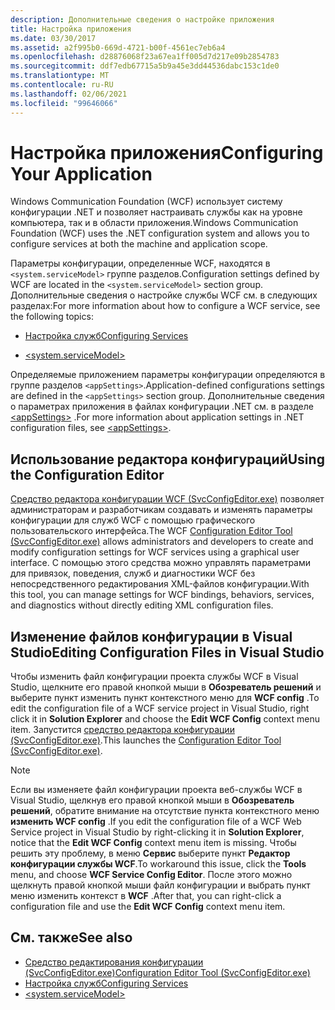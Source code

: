 ```yaml
---
description: Дополнительные сведения о настройке приложения
title: Настройка приложения
ms.date: 03/30/2017
ms.assetid: a2f995b0-669d-4721-b00f-4561ec7eb6a4
ms.openlocfilehash: d28876068f23a67ea1ff005d7d217e09b2854783
ms.sourcegitcommit: ddf7edb67715a5b9a45e3dd44536dabc153c1de0
ms.translationtype: MT
ms.contentlocale: ru-RU
ms.lasthandoff: 02/06/2021
ms.locfileid: "99646066"
---
```

# <a name="configuring-your-application"></a><span data-ttu-id="0a2b8-103">Настройка приложения</span><span class="sxs-lookup"><span data-stu-id="0a2b8-103">Configuring Your Application</span></span>

<span data-ttu-id="0a2b8-104">Windows Communication Foundation (WCF) использует систему конфигурации .NET и позволяет настраивать службы как на уровне компьютера, так и в области приложения.</span><span class="sxs-lookup"><span data-stu-id="0a2b8-104">Windows Communication Foundation (WCF) uses the .NET configuration system and allows you to configure services at both the machine and application scope.</span></span>  
  
 <span data-ttu-id="0a2b8-105">Параметры конфигурации, определенные WCF, находятся в `<system.serviceModel>` группе разделов.</span><span class="sxs-lookup"><span data-stu-id="0a2b8-105">Configuration settings defined by WCF are located in the `<system.serviceModel>` section group.</span></span> <span data-ttu-id="0a2b8-106">Дополнительные сведения о настройке службы WCF см. в следующих разделах:</span><span class="sxs-lookup"><span data-stu-id="0a2b8-106">For more information about how to configure a WCF service, see the following topics:</span></span>  
  
- [<span data-ttu-id="0a2b8-107">Настройка служб</span><span class="sxs-lookup"><span data-stu-id="0a2b8-107">Configuring Services</span></span>](../configuring-services.md)  
  
- [\<system.serviceModel>](../../configure-apps/file-schema/wcf/system-servicemodel.md)  
  
 <span data-ttu-id="0a2b8-108">Определяемые приложением параметры конфигурации определяются в группе разделов `<appSettings>`.</span><span class="sxs-lookup"><span data-stu-id="0a2b8-108">Application-defined configurations settings are defined in the `<appSettings>` section group.</span></span> <span data-ttu-id="0a2b8-109">Дополнительные сведения о параметрах приложения в файлах конфигурации .NET см. в разделе [\<appSettings>](/previous-versions/dotnet/netframework-4.0/ms228154(v=vs.100)) .</span><span class="sxs-lookup"><span data-stu-id="0a2b8-109">For more information about application settings in .NET configuration files, see [\<appSettings>](/previous-versions/dotnet/netframework-4.0/ms228154(v=vs.100)).</span></span>  
  
## <a name="using-the-configuration-editor"></a><span data-ttu-id="0a2b8-110">Использование редактора конфигураций</span><span class="sxs-lookup"><span data-stu-id="0a2b8-110">Using the Configuration Editor</span></span>  

 <span data-ttu-id="0a2b8-111">[Средство редактора конфигурации WCF (SvcConfigEditor.exe)](../configuration-editor-tool-svcconfigeditor-exe.md) позволяет администраторам и разработчикам создавать и изменять параметры конфигурации для служб WCF с помощью графического пользовательского интерфейса.</span><span class="sxs-lookup"><span data-stu-id="0a2b8-111">The WCF [Configuration Editor Tool (SvcConfigEditor.exe)](../configuration-editor-tool-svcconfigeditor-exe.md) allows administrators and developers to create and modify configuration settings for WCF services using a graphical user interface.</span></span> <span data-ttu-id="0a2b8-112">С помощью этого средства можно управлять параметрами для привязок, поведения, служб и диагностики WCF без непосредственного редактирования XML-файлов конфигурации.</span><span class="sxs-lookup"><span data-stu-id="0a2b8-112">With this tool, you can manage settings for WCF bindings, behaviors, services, and diagnostics without directly editing XML configuration files.</span></span>  
  
## <a name="editing-configuration-files-in-visual-studio"></a><span data-ttu-id="0a2b8-113">Изменение файлов конфигурации в Visual Studio</span><span class="sxs-lookup"><span data-stu-id="0a2b8-113">Editing Configuration Files in Visual Studio</span></span>  

 <span data-ttu-id="0a2b8-114">Чтобы изменить файл конфигурации проекта службы WCF в Visual Studio, щелкните его правой кнопкой мыши в **Обозреватель решений** и выберите пункт изменить пункт контекстного меню для **WCF config** .</span><span class="sxs-lookup"><span data-stu-id="0a2b8-114">To edit the configuration file of a WCF service project in Visual Studio, right click it in **Solution Explorer** and choose the **Edit WCF Config** context menu item.</span></span> <span data-ttu-id="0a2b8-115">Запустится [средство редактора конфигурации (SvcConfigEditor.exe)](../configuration-editor-tool-svcconfigeditor-exe.md).</span><span class="sxs-lookup"><span data-stu-id="0a2b8-115">This launches the [Configuration Editor Tool (SvcConfigEditor.exe)](../configuration-editor-tool-svcconfigeditor-exe.md).</span></span>  
  
> [!NOTE]
> <span data-ttu-id="0a2b8-116">Если вы изменяете файл конфигурации проекта веб-службы WCF в Visual Studio, щелкнув его правой кнопкой мыши в **Обозреватель решений**, обратите внимание на отсутствие пункта контекстного меню **изменить WCF config** .</span><span class="sxs-lookup"><span data-stu-id="0a2b8-116">If you edit the configuration file of a WCF Web Service project in Visual Studio by right-clicking it in **Solution Explorer**, notice that the **Edit WCF Config** context menu item is missing.</span></span> <span data-ttu-id="0a2b8-117">Чтобы решить эту проблему, в меню **Сервис** выберите пункт **Редактор конфигурации службы WCF**.</span><span class="sxs-lookup"><span data-stu-id="0a2b8-117">To workaround this issue, click the **Tools** menu, and choose **WCF Service Config Editor**.</span></span> <span data-ttu-id="0a2b8-118">После этого можно щелкнуть правой кнопкой мыши файл конфигурации и выбрать пункт меню изменить контекст в **WCF** .</span><span class="sxs-lookup"><span data-stu-id="0a2b8-118">After that, you can right-click a configuration file and use the **Edit WCF Config** context menu item.</span></span>  
  
## <a name="see-also"></a><span data-ttu-id="0a2b8-119">См. также</span><span class="sxs-lookup"><span data-stu-id="0a2b8-119">See also</span></span>

- [<span data-ttu-id="0a2b8-120">Средство редактирования конфигурации (SvcConfigEditor.exe)</span><span class="sxs-lookup"><span data-stu-id="0a2b8-120">Configuration Editor Tool (SvcConfigEditor.exe)</span></span>](../configuration-editor-tool-svcconfigeditor-exe.md)
- [<span data-ttu-id="0a2b8-121">Настройка служб</span><span class="sxs-lookup"><span data-stu-id="0a2b8-121">Configuring Services</span></span>](../configuring-services.md)
- [\<system.serviceModel>](../../configure-apps/file-schema/wcf/system-servicemodel.md)
